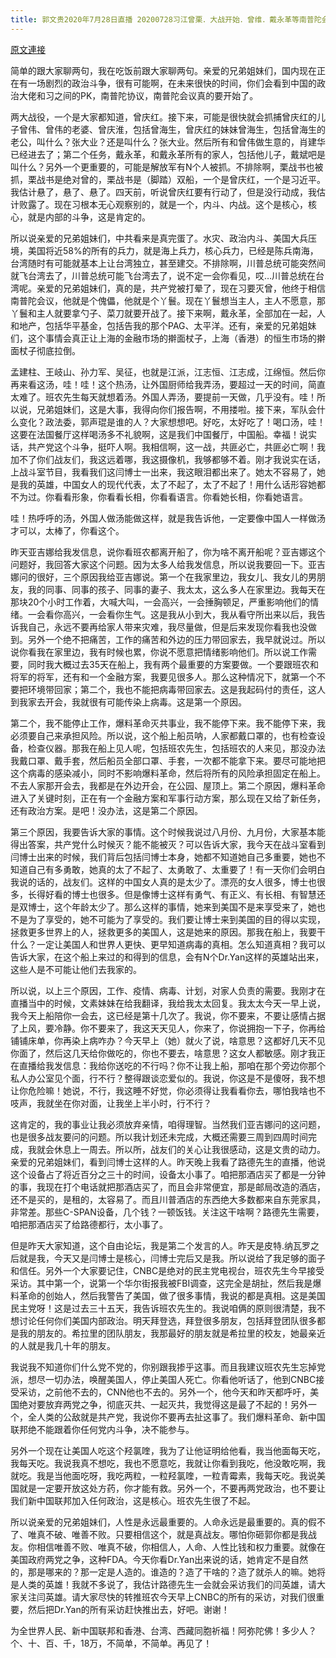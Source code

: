 ```yaml
---
title: 郭文贵2020年7月28日直播 20200728习江曾栗．大战开始．曾维．戴永革等南普陀会议，相关家族一批人员将被抓捕……
---
```


[原文連接](https://gnews.org/ThreadView/53481901)

简单的跟大家聊两句，我在吃饭前跟大家聊两句。亲爱的兄弟姐妹们，国内现在正在有一场剧烈的政治斗争，很有可能啊，在未来很快的时间，你们会看到中国的政治大佬和习之间的PK，南普陀协议，南普陀会议真的要开始了。


两大战役，一个是大家都知道，曾庆红。接下来，可能是很快就会抓捕曾庆红的儿子曾伟、曾伟的老婆、曾庆淮，包括曾海生，曾庆红的妹妹曾海生，包括曾海生的老公，叫什么？张大业？还是叫什么？张大业。然后所有和曾伟做生意的，肖建华已经进去了；第二个任务，戴永革，和戴永革所有的家人，包括他儿子，戴斌吧是叫什么？另外一个更重要的，可能是解放军有N个人被抓。不排除啊，栗战书也被抓，栗战书是绝对曾的，栗战书是（脚踏）双船，一个是曾庆红，一个是习近平。我估计悬了，悬了、悬了。四天前，听说曾庆红要有行动了，但是没行动成，我估计败露了。现在习根本无心观察别的，就是一个，内斗、内战。这个是核心，核心，就是内部的斗争，这是肯定的。


所以说亲爱的兄弟姐妹们，中共看来是真完蛋了。水灾、政治内斗、美国大兵压境，美国将近58%的所有的兵力，就是海上兵力，核心兵力，已经是陈兵南海，台湾随时有可能就基本上让台湾独立，甚至建交。不排除啊，川普总统可能突然间就飞台湾去了，川普总统可能飞台湾去了，说不定一会你看见，哎…川普总统在台湾呢。亲爱的兄弟姐妹们，真的是，共产党被打晕了，现在习要灭曾，他终于相信南普陀会议，他就是个傀儡，他就是个丫鬟。现在丫鬟想当主人，主人不愿意，那丫鬟和主人就要拿勺子、菜刀就要开战了。接下来啊，戴永革，全部加在一起，人和地产，包括华平基金，包括告我的那个PAG、太平洋。还有，亲爱的兄弟姐妹们，这个事情会真正让上海的金融市场的擀面杖子，上海（香港）的恒生市场的擀面杖子彻底拉倒。


孟建柱、王岐山、孙力军、吴征，也就是江派，江志恒、江志成，江绵恒。然后你再来看这汤，哇！哇！这个热汤，让外国厨师给我弄汤，要超过一天的时间，简直太难了。班农先生每天就想着汤。外国人弄汤，要提前一天做，几乎没有。哇！所以说，兄弟姐妹们，这是大事，我得向你们报告啊，不用搂啦。接下来，军队会什么变化？政法委，郭声琨是谁的人？大家想想吧。好吃，太好吃了！喝口汤，哇！这要在法国餐厅这样喝汤多不礼貌啊，这是我们中国餐厅，中国船。幸福！说实话，共产党这个斗争，挺吓人啊。我相信啊，这一战，共匪必亡，共匪必亡啊！我加不了你们战友们，我这远着哪，我这摄像机，我够都够不着。刚才我说实在话，上战斗室节目，我看我们这闫博士一出来，我这眼泪都出来了。她太不容易了，她是我的英雄，中国女人的现代代表，太了不起了，太了不起了！用什么话形容她都不为过。你看看形象，你看看长相，你看看语言。你看她长相，你看她语言。


哇！热呼呼的汤，外国人做汤能做这样，就是我告诉他，一定要像中国人一样做汤才可以，太棒了，你看这个。


昨天亚吉娜给我发信息，说你看班农都离开船了，你为啥不离开船呢？亚吉娜这个问题好，我回答大家这个问题。因为太多人给我发信息，所以说我要回一下。亚吉娜问的很好，三个原因我给亚吉娜说。第一个在我家里边，我女儿、我女儿的男朋友，我的同事、同事的孩子、同事的妻子、我太太，这么多人在家里边。我每天在那块20个小时工作着，大喊大叫，一会高兴，一会捶胸顿足，严重影响他们的情绪。一会看你高兴，一会看你生气。这是我从小到大，我从看守所出来以后，我告诉我自己，永远不要再给家人带来灾难，我尽量做，但是后来发现你看我也没做到。另外一个绝不把痛苦，工作的痛苦和外边的压力带回家去，我早就说过。所以说你看我在家里边，我有时候也累，你说不愿意把情绪影响他们。所以说工作需要，同时我大概过去35天在船上，我有两个最重要的方案要做。一个要跟班农和将军的将军，还有和一个金融方案，我要见很多人。那么这种情况下，就第一个不要把环境带回家；第二个，我也不能把病毒带回家去。这是我起码付的责任，这人到我家去开会，我就很有可能传染上病毒。这是第一个原因。


第二个，我不能停止工作，爆料革命灭共事业，我不能停下来。我不能停下来，我必须要自己来承担风险。所以说，这个船上船员呐，人家都戴口罩的，也有检查设备，检查仪器。那我在船上见人呢，包括班农先生，包括班农的人来见，那没办法我戴口罩、戴手套，然后船员全部口罩、手套，一次都不能拿下来。要尽可能地把这个病毒的感染减小，同时不影响爆料革命，然后将所有的风险承担固定在船上。不去人家那开会去，我都是在外边开会，在公园、屋顶上。第二个原因，爆料革命进入了关键时刻，正在有一个金融方案和军事行动方案，那么现在又给了新任务，还有政治方案。是吧！没办法，这是第二个原因。


第三个原因，我要告诉大家的事情。这个时候我说过八月份、九月份，大家基本能得出答案，共产党什么时候灭？能不能被灭？可以告诉大家，我今天在战斗室看到闫博士出来的时候，我们背后包括闫博士本身，她都不知道她自己多重要，她也不知道自己有多勇敢，她真的太了不起了、太勇敢了、太重要了！有一天你们会明白我说的话的，战友们。这样的中国女人真的是太少了。漂亮的女人很多，博士也很多，长得好看的博士也很多。但是像博士这样有勇气、有正义、有长相、有智慧还是双博士，这个年龄太少了。那么这样的事情，她来到美国不是来享受来了，她也不是为了享受的，她不可能为了享受的。我们要让博士来到美国的目的得以实现，拯救更多世界上的人，拯救更多的美国人，这是她来的原因。那我在船上，我要干什么？一定让美国人和世界人更快、更早知道病毒的真相。怎么知道真相？我可以告诉大家，在这个船上来过的和得到的信息，会有N个Dr.Yan这样的英雄站出来，这些人是不可能让他们去我家的。


所以说，以上三个原因，工作、疫情、病毒、计划，对家人负责的需要。我刚才在直播当中的时候，文素妹妹在给我翻译，我给我太太回复。我太太今天一早上说，我今天上船陪你一会去，这已经是第十几次了。我说，你不要来，不要让感情占据了上风，要冷静。你不要来了，我这天天见人，你来了，你说拥抱一下子，你再给铺铺床单，你再染上病咋办？今天早上（她）就火了说，啥意思？这都好几天不见你面了，然后这几天给你做吃的，你也不要去，啥意思？这女人都敏感。刚才我正在直播给我发信息：我给你送吃的不行吗？你不让我上船，那咱在那个旁边你那个私人办公室见个面，行不行？整得跟谈恋爱似的。我说，你这是不是傻呀，我不想让你危险嘛！她说，不行，我这睡不好觉，你必须得让我看看你去，哪怕我啥也不吱声，我就坐在你对面，让我坐上半小时，行不行？


这肯定的，我的事业让我必须放弃亲情，咱得理智。当然我们亚吉娜问的这问题，也是很多战友要问的问题。所以我计划还未完成，大概还需要三周到四周时间完成，我就会休息上一周去。所以所，战友们的关心让我很感动，这是文贵的动力。亲爱的兄弟姐妹们，看到闫博士这样的人。昨天晚上我看了路德先生的直播，他说这个设备占了将近百分之三十的时间，设备太小事了。咱把那酒店买了都是一分钟的事，我现在打个电话就把那酒店买了，而且会非常便宜，那是邮局改造的酒店，还不是买的，是租的，太容易了。而且川普酒店的东西绝大多数都来自东莞家具，非常差。那些C-SPAN设备，几个钱？一顿饭钱。关注这干啥啊？路德先生需要，咱把那酒店买了给路德都行，太小事了。


但是昨天大家知道，这个自由论坛，我是第二个发言的人。昨天是皮特.纳瓦罗之后就是我，今天又是闫博士是核心，闫博士完后又是我。所以说给了我足够的面子和信任。另外一个大家要记住，CNBC是绝对的民主党电视台，班农先生今早接受采访。其中第一个，说第一个华尔街报我被FBI调查，这完全是胡扯，然后我是爆料革命的创始人，然后我警告了美国，做了很多事情，我说的都是真相。这是美国民主党呀！这是过去三十五天，我告诉班农先生的。我说咱俩的原则很清楚，我不想讨论任何你们美国内部政治。明天拜登选，拜登很多朋友，包括拜登团队很多都是我的朋友的。希拉里的团队朋友，我那最好的朋友就是希拉里的校友，她最亲近的人就是我几十年的朋友。


我说我不知道你们什么党不党的，你别跟我掺乎这事。而且我建议班农先生忘掉党派，想尽一切办法，唤醒美国人，停止美国人死亡。你看他听话了，他到CNBC接受采访，之前他不去的，CNN他也不去的。另外一个，他今天和昨天都呼吁，美国绝对要放弃两党之争，彻底灭共、一起灭共，我觉得这是最了不起的！另外一个，全人类的公敌就是共产党，我说你不要再去扯这事了。我们爆料革命、新中国联邦绝不能跟着你任何党内斗争，决不能参与。


另外一个现在让美国人吃这个羟氯喹，我为了让他证明给他看，我当他面每天吃，我每天吃。我说我真不想吃，我也不愿意吃，我就让你看到我吃，他没敢吃啊，我就吃。我是当他面吃呀，我吃两粒，一粒羟氯喹，一粒青霉素，我每天吃。我说美国就是一定要开放这处方药，你才能有救。另外一个，不要再两党政治，也不要让我们新中国联邦加入任何政治，这是核心。班农先生很了不起。


所以说亲爱的兄弟姐妹们，人性是永远最重要的。人命永远是最重要的。真的假不了、唯真不破、唯善不败。只要相信这个，就是真战友。哪怕你砸郭你都是我战友。你相信唯善不败、唯真不破，你相信人，人命、人性比钱和权力重要。就像在美国政府两党之争，这种FDA。今天你看Dr.Yan出来说的话，她肯定不是自然的，那是哪来的？那一定是人造的。谁造的？造了干啥的？造了就杀人的嘛。她将是人类的英雄！我就不多说了，我估计路德先生一会就会采访我们的闫英雄，请大家关注闫英雄。请大家尽快的转推班农今天早上CNBC的所有的采访，对我们很重要，然后把Dr.Yan的所有采访赶快推出去，好吧。谢谢！


为全世界人民、新中国联邦和香港、台湾、西藏同胞祈福！阿弥陀佛！多少人？个、十、百、千，18万，不简单，不简单。再见了！
